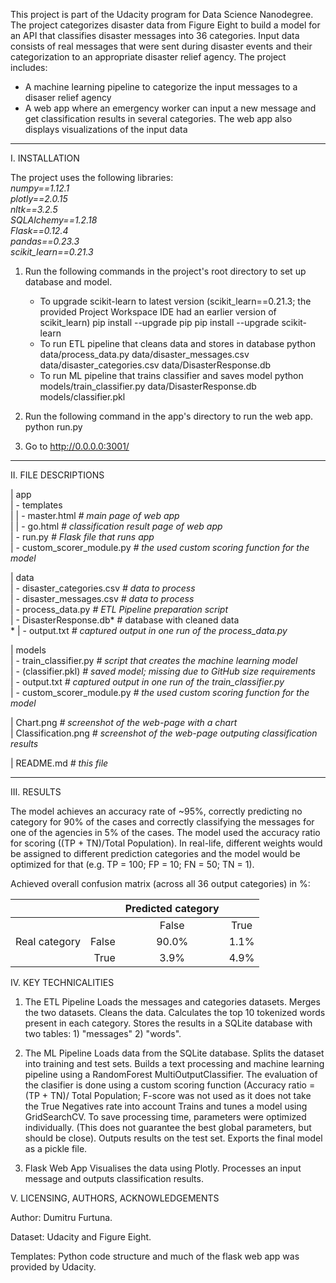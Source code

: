 This project is part of the Udacity program for Data Science Nanodegree. The project categorizes disaster data from Figure Eight to build a model for an API that classifies disaster messages into 36 categories. Input data consists of real messages that were sent during disaster events and their categorization to an appropriate disaster relief agency. 
The project includes:
- A machine learning pipeline to categorize the input messages to a disaser relief agency
- A web app where an emergency worker can input a new message and get classification results in several categories. The web app also displays visualizations of the input data


-----
I. INSTALLATION

The project uses the following libraries:<br>
*numpy==1.12.1 <br>
plotly==2.0.15 <br>
nltk==3.2.5 <br>
SQLAlchemy==1.2.18 <br>
Flask==0.12.4 <br>
pandas==0.23.3 <br>
scikit_learn==0.21.3*

1. Run the following commands in the project's root directory to set up database and model.
	- To upgrade scikit-learn to latest version (scikit_learn==0.21.3; the provided Project Workspace IDE had an earlier version of scikit_learn)
		pip install --upgrade pip
		pip install --upgrade scikit-learn
	- To run ETL pipeline that cleans data and stores in database
		python data/process_data.py data/disaster_messages.csv data/disaster_categories.csv data/DisasterResponse.db
	- To run ML pipeline that trains classifier and saves model
		python models/train_classifier.py data/DisasterResponse.db models/classifier.pkl

2. Run the following command in the app's directory to run the web app.
	python run.py

3. Go to http://0.0.0.0:3001/


-----
II. FILE DESCRIPTIONS

| app <br>
| - templates <br>
|   | - master.html *# main page of web app <br>*
|   | - go.html *# classification result page of web app <br>*
| - run.py *# Flask file that runs app <br>*
| - custom_scorer_module.py *# the used custom scoring function for the model <br>*

| data <br>
| - disaster_categories.csv *# data to process <br>*
| - disaster_messages.csv *# data to process <br>*
| - process_data.py *# ETL Pipeline preparation script <br>*
| - DisasterResponse.db* # database with cleaned data <br>*
| - output.txt *# captured output in one run of the process_data.py <br>*

| models <br>
| - train_classifier.py *# script that creates the machine learning model <br>*
| - (classifier.pkl) *# saved model; missing due to GitHub size requirements <br>*
| - output.txt *# captured output in one run of the train_classifier.py <br>*
| - custom_scorer_module.py *# the used custom scoring function for the model <br>*

| Chart.png  *# screenshot of the web-page with a chart <br>*
| Classification.png  *# screenshot of the web-page outputing classification results <br>*

| README.md *# this file*


-----
III. RESULTS

The model achieves an accuracy rate of ~95%, correctly predicting no category for 90% of the cases and correctly classifying the messages for one of the agencies in 5% of the cases. The model used the accuracy ratio for scoring ((TP + TN)/Total Population). In real-life, different weights would be assigned to different prediction categories and the model would be optimized for that (e.g. TP = 100; FP = 10; FN = 50; TN = 1).

Achieved overall confusion matrix (across all 36 output categories) in %:<br>

| 		|	| Predicted category	|	|
|---------------|------:|:---------------------:|:-----:|
| 		|	| False			|True	|
| Real category	|False	| 90.0% 		| 1.1%	|
|               |True	| 3.9%	 		| 4.9%	|


IV. KEY TECHNICALITIES

1. The ETL Pipeline
	Loads the messages and categories datasets.
	Merges the two datasets.
	Cleans the data.
	Calculates the top 10 tokenized words present in each category.
	Stores the results in a SQLite database with two tables: 1) "messages" 2) "words".

2. The ML Pipeline
	Loads data from the SQLite database.
	Splits the dataset into training and test sets.
	Builds a text processing and machine learning pipeline using a RandomForest MultiOutputClassifier. The evaluation of the clasifier is done using a custom scoring function (Accuracy ratio = (TP + TN)/ Total Population; F-score was not used as it does not take the True Negatives rate into account
	Trains and tunes a model using GridSearchCV. To save processing time, parameters were optimized individually. (This does not guarantee the best global parameters, but should be close).
	Outputs results on the test set.
	Exports the final model as a pickle file.

3. Flask Web App
	Visualises the data using Plotly.
	Processes an input message and outputs classification results.

V. LICENSING, AUTHORS, ACKNOWLEDGEMENTS

Author: Dumitru Furtuna.

Dataset: Udacity and Figure Eight.

Templates: Python code structure and much of the flask web app was provided by Udacity.
